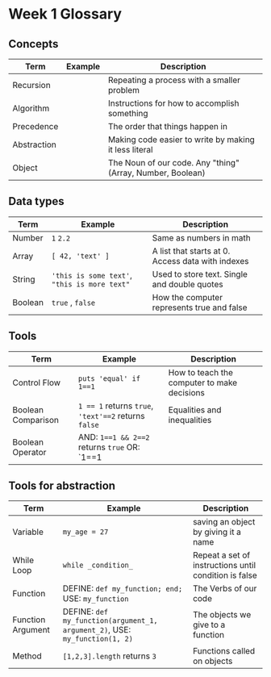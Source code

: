 # Week 1 Glossary

## Concepts
| Term | Example | Description |
| --- | --- | --- |
| Recursion |  | Repeating a process with a smaller problem |
| Algorithm | | Instructions for how to accomplish something |
| Precedence | | The order that things happen in |
| Abstraction | | Making code easier to write by making it less literal |
| Object | | The Noun of our code. Any "thing" (Array, Number, Boolean)  |

## Data types
| Term | Example | Description |
| --- | --- | --- |
| Number | `1` `2.2` | Same as numbers in math |
| Array | `[ 42, 'text' ]` | A list that starts at 0. Access data with indexes |
| String | `'this is some text'`, `"this is more text"` | Used to store text.  Single and double quotes |
| Boolean | `true` , `false` | How the computer represents true and false |

## Tools
| Term | Example | Description |
| --- | --- | --- |
| Control Flow | `puts 'equal' if 1==1` | How to teach the computer to make decisions |
| Boolean Comparison | `1 == 1` returns `true`, `'text'==2` returns `false` |	Equalities and inequalities |
| Boolean Operator | AND: `1==1 && 2==2` returns `true` OR: `1==1 || 'text'==2` returns `true` | Combines boolean comparisons |

## Tools for abstraction
| Term | Example | Description |
| --- | --- | --- |
| Variable | `my_age = 27` | saving an object by giving it a name |
| While Loop | `while _condition_` | Repeat a set of instructions until condition is false |
| Function | DEFINE: `def my_function; end;` USE: `my_function` | The Verbs of our code |
| Function Argument | DEFINE: `def my_function(argument_1, argument_2)`, USE: `my_function(1, 2)` | The objects we give to a function |
| Method | `[1,2,3].length` returns `3`  | Functions called on objects |

